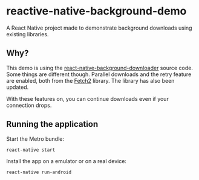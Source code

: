 # reactive-native-background-demo
A React Native project made to demonstrate background downloads using existing libraries.

## Why?

This demo is using the <a href="https://github.com/EkoLabs/react-native-background-downloader" target="_blank">react-native-background-downloader</a> source code. Some things are different though. Parallel downloads and the retry feature are enabled, both from the <a href="https://github.com/tonyofrancis/Fetch" target="_blank">Fetch2</a> library. The library has also been updated.

With these features on, you can continue downloads even if your connection drops.

## Running the application

Start the Metro bundle:
```
react-native start
```

Install the app on a emulator or on a real device:
```
react-native run-android 
```
